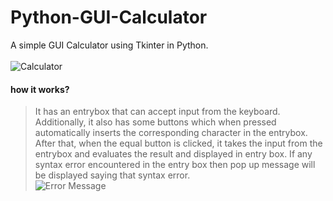 # Python-GUI-Calculator
A simple GUI Calculator using Tkinter in Python.<br/>
<br/>
![Calculator](https://github.com/SaiSwarup27/Python-GUI-Calculator/blob/master/images/Calculator.png)<br/>
#### how it works? <br/>
>It has an entrybox that can accept input from the keyboard. Additionally, it also has some buttons which when pressed automatically inserts the corresponding character in the entrybox. After that, when the equal button is clicked, it takes the input from the entrybox and evaluates the result and displayed in entry box.
>If any syntax error encountered in the entry box then pop up message will be displayed saying that syntax error.<br/>
![Error Message](https://github.com/SaiSwarup27/Python-GUI-Calculator/blob/master/images/ErrorMsg.png)
